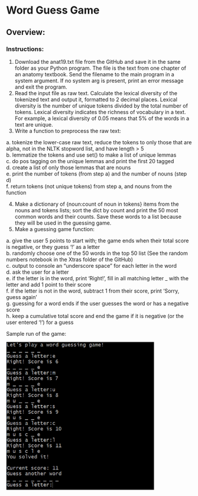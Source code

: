 # Word Guess Game

## Overview:

### Instructions:
1. Download the anat19.txt file from the GitHub and save it in the same folder as your Python program. The file is the text from one chapter of an anatomy textbook. Send the filename to the main program in a system argument. If no system arg is present, print an error message and exit the program.
2. Read the input file as raw text. Calculate the lexical diversity of the tokenized text and output it, formatted to 2 decimal places. Lexical diversity is the number of unique tokens divided by the total number of tokens. Lexical diversity indicates the richness of vocabulary in a text. For example, a lexical diversity of 0.05 means that 5% of the words in a text are unique.
3. Write a function to preprocess the raw text:

  a. tokenize the lower-case raw text, reduce the tokens to only those that are alpha, not in the NLTK stopword list, and have length > 5  
  b. lemmatize the tokens and use set() to make a list of unique lemmas  
  c. do pos tagging on the unique lemmas and print the first 20 tagged  
  d. create a list of only those lemmas that are nouns  
  e. print the number of tokens (from step a) and the number of nouns (step d)  
  f. return tokens (not unique tokens) from step a, and nouns from the function  

4. Make a dictionary of {noun:count of noun in tokens} items from the nouns and tokens lists; sort the dict by count and print the 50 most common words and their counts. Save these words to a list because they will be used in the guessing game.
5. Make a guessing game function:

  a. give the user 5 points to start with; the game ends when their total score is negative, or they guess ‘!’ as a letter  
  b. randomly choose one of the 50 words in the top 50 list (See the random numbers notebook in the Xtras folder of the GitHub)  
  c. output to console an “underscore space” for each letter in the word  
  d. ask the user for a letter  
  e. if the letter is in the word, print ‘Right!’, fill in all matching letter _ with the letter and add 1 point to their score  
  f. if the letter is not in the word, subtract 1 from their score, print ‘Sorry, guess again’  
  g. guessing for a word ends if the user guesses the word or has a negative score  
  h. keep a cumulative total score and end the game if it is negative (or the user entered ‘!’) for a guess  


Sample run of the game:

<img src="sample_run.png" data-canonical-src="https://gyazo.com/eb5c5741b6a9a16c692170a41a49c858.png" width="400" height="400" />